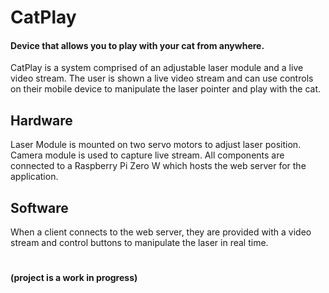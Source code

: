 # CatPlay
#### Device that allows you to play with your cat from anywhere.
CatPlay is a system comprised of an adjustable laser module and a live video stream. The user is shown a live video stream and can use controls on their mobile device to manipulate the laser pointer and play with the cat.

## Hardware
Laser Module is mounted on two servo motors to adjust laser position. Camera module is used to capture live stream. All components are connected to a Raspberry Pi Zero W which hosts the web server for the application.

## Software
When a client connects to the web server, they are provided with a video stream and control buttons to manipulate the laser in real time.

#
#### (project is a work in progress)
